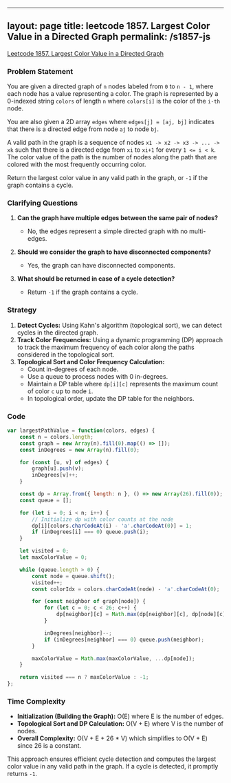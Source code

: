 
---
layout: page
title: leetcode 1857. Largest Color Value in a Directed Graph
permalink: /s1857-js
---
[Leetcode 1857. Largest Color Value in a Directed Graph](https://algoadvance.github.io/algoadvance/l1857)
### Problem Statement
You are given a directed graph of `n` nodes labeled from `0` to `n - 1`, where each node has a value representing a color. The graph is represented by a 0-indexed string `colors` of length `n` where `colors[i]` is the color of the `i-th` node.

You are also given a 2D array `edges` where `edges[j] = [aj, bj]` indicates that there is a directed edge from node `aj` to node `bj`.

A valid path in the graph is a sequence of nodes `x1 -> x2 -> x3 -> ... -> xk` such that there is a directed edge from `xi` to `xi+1` for every `1 <= i < k`. The color value of the path is the number of nodes along the path that are colored with the most frequently occurring color.

Return the largest color value in any valid path in the graph, or `-1` if the graph contains a cycle.

### Clarifying Questions
1. **Can the graph have multiple edges between the same pair of nodes?**
   - No, the edges represent a simple directed graph with no multi-edges.
   
2. **Should we consider the graph to have disconnected components?**
   - Yes, the graph can have disconnected components.

3. **What should be returned in case of a cycle detection?**
   - Return `-1` if the graph contains a cycle.

### Strategy
1. **Detect Cycles:** Using Kahn's algorithm (topological sort), we can detect cycles in the directed graph.
2. **Track Color Frequencies:** Using a dynamic programming (DP) approach to track the maximum frequency of each color along the paths considered in the topological sort.
3. **Topological Sort and Color Frequency Calculation:**
   - Count in-degrees of each node.
   - Use a queue to process nodes with 0 in-degrees.
   - Maintain a DP table where `dp[i][c]` represents the maximum count of color `c` up to node `i`.
   - In topological order, update the DP table for the neighbors.

### Code
```javascript
var largestPathValue = function(colors, edges) {
    const n = colors.length;
    const graph = new Array(n).fill(0).map(() => []);
    const inDegrees = new Array(n).fill(0);

    for (const [u, v] of edges) {
        graph[u].push(v);
        inDegrees[v]++;
    }

    const dp = Array.from({ length: n }, () => new Array(26).fill(0));
    const queue = [];

    for (let i = 0; i < n; i++) {
        // Initialize dp with color counts at the node
        dp[i][colors.charCodeAt(i) - 'a'.charCodeAt(0)] = 1;
        if (inDegrees[i] === 0) queue.push(i);
    }

    let visited = 0;
    let maxColorValue = 0;

    while (queue.length > 0) {
        const node = queue.shift();
        visited++;
        const colorIdx = colors.charCodeAt(node) - 'a'.charCodeAt(0);

        for (const neighbor of graph[node]) {
            for (let c = 0; c < 26; c++) {
                dp[neighbor][c] = Math.max(dp[neighbor][c], dp[node][c] + (c === colorIdx ? 1 : 0));
            }

            inDegrees[neighbor]--;
            if (inDegrees[neighbor] === 0) queue.push(neighbor);
        }

        maxColorValue = Math.max(maxColorValue, ...dp[node]);
    }

    return visited === n ? maxColorValue : -1;
};
```

### Time Complexity
- **Initialization (Building the Graph):** O(E) where E is the number of edges.
- **Topological Sort and DP Calculation:** O(V + E) where V is the number of nodes.
- **Overall Complexity:** O(V + E + 26 * V) which simplifies to O(V + E) since 26 is a constant.

This approach ensures efficient cycle detection and computes the largest color value in any valid path in the graph. If a cycle is detected, it promptly returns `-1`.